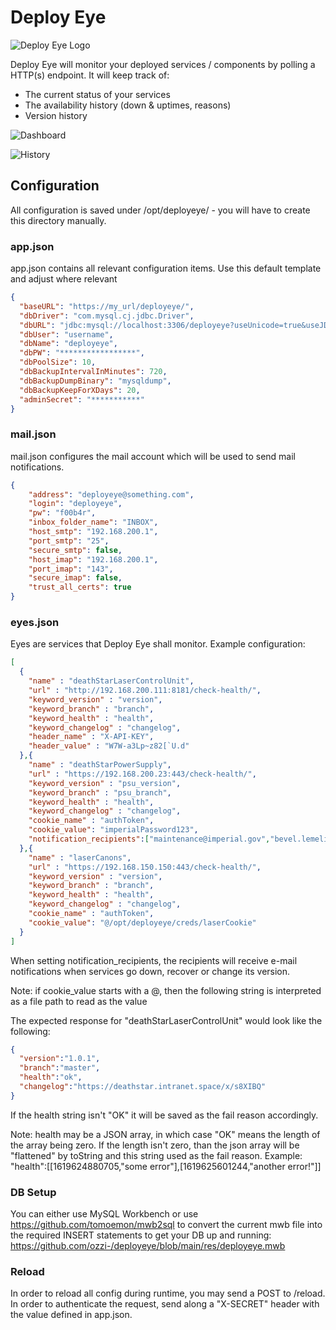 # Deploy Eye
![Deploy Eye Logo](https://i.imgur.com/4C2dZEa.png)

Deploy Eye will monitor your deployed services / components by polling a HTTP(s) endpoint.
It will keep track of:
- The current status of your services
- The availability history (down & uptimes, reasons)
- Version history

![Dashboard](https://i.imgur.com/HbC0T1T.png)

![History](https://i.imgur.com/lHvbHiu.png)



## Configuration
All configuration is saved under /opt/deployeye/ - you will have to create this directory manually.

### app.json
app.json contains all relevant configuration items.
Use this default template and adjust where relevant
```json
{
  "baseURL": "https://my_url/deployeye/",
  "dbDriver": "com.mysql.cj.jdbc.Driver",
  "dbURL": "jdbc:mysql://localhost:3306/deployeye?useUnicode=true&useJDBCCompliantTimezoneShift=true&useLegacyDatetimeCode=false&serverTimezone=Europe/Zurich&autoReconnect=true&autoReconnectForPools=true&reconnectAtTxEnd=true&sessionVariables=sql_mode=''",
  "dbUser": "username",
  "dbName": "deployeye",
  "dbPW": "*****************",
  "dbPoolSize": 10,
  "dbBackupIntervalInMinutes": 720,
  "dbBackupDumpBinary": "mysqldump",
  "dbBackupKeepForXDays": 20,
  "adminSecret": "***********"
}
```

### mail.json
mail.json configures the mail account which will be used to send mail notifications.
```json
{
    "address": "deployeye@something.com",
    "login": "deployeye",
    "pw": "f00b4r",
    "inbox_folder_name": "INBOX",
    "host_smtp": "192.168.200.1",
    "port_smtp": "25",
    "secure_smtp": false,
    "host_imap": "192.168.200.1",
    "port_imap": "143",
    "secure_imap": false,
    "trust_all_certs": true
}
```

### eyes.json
Eyes are services that Deploy Eye shall monitor.
Example configuration:
``` json
[
  {
    "name" : "deathStarLaserControlUnit",
    "url" : "http://192.168.200.111:8181/check-health/",
    "keyword_version" : "version",
    "keyword_branch" : "branch",
    "keyword_health" : "health",
    "keyword_changelog" : "changelog",
    "header_name" : "X-API-KEY",
    "header_value" : "W7W-a3Lp~z82[`U.d"
  },{
    "name" : "deathStarPowerSupply",
    "url" : "https://192.168.200.23:443/check-health/",
    "keyword_version" : "psu_version",
    "keyword_branch" : "psu_branch",
    "keyword_health" : "health",
    "keyword_changelog" : "changelog",
    "cookie_name" : "authToken",
    "cookie_value": "imperialPassword123",
	"notification_recipients":["maintenance@imperial.gov","bevel.lemelisk@imperial.gov"]
  },{
    "name" : "laserCanons",
    "url" : "https://192.168.150.150:443/check-health/",
    "keyword_version" : "version",
    "keyword_branch" : "branch",
    "keyword_health" : "health",
    "keyword_changelog" : "changelog",
    "cookie_name" : "authToken",
    "cookie_value": "@/opt/deployeye/creds/laserCookie"
  }
]
```
When setting notification_recipients, the recipients will receive e-mail notifications when services go down, recover or change its version.


Note: if cookie_value starts with a @, then the following string is interpreted as a file path to read as the value

The expected response for "deathStarLaserControlUnit" would look like the following:
```json
{
  "version":"1.0.1",
  "branch":"master",
  "health":"ok",
  "changelog":"https://deathstar.intranet.space/x/s8XIBQ"
}
```
If the health string isn't "OK" it will be saved as the fail reason accordingly.

Note: health may be a JSON array, in which case "OK" means the length of the array being zero.
If the length isn't zero, than the json array will be "flattened" by toString and this string used as the fail reason. 
Example: "health":[[1619624880705,"some error"],[1619625601244,"another error!"]]

### DB Setup
You can either use MySQL Workbench or use https://github.com/tomoemon/mwb2sql to convert the current mwb file into the required INSERT statements to get your DB up and running:
https://github.com/ozzi-/deployeye/blob/main/res/deployeye.mwb


### Reload
In order to reload all config during runtime, you may send a POST to /reload. In order to authenticate the request, send along a "X-SECRET" header with the value defined in app.json.
